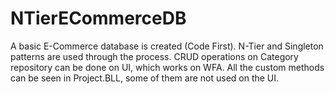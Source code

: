 # NTierECommerceDB
A basic E-Commerce database is created (Code First). 
N-Tier and Singleton patterns are used through the process. 
CRUD operations on Category repository can be done on UI, which works on WFA.
All the custom methods can be seen in Project.BLL, some of them are not used on the UI.
